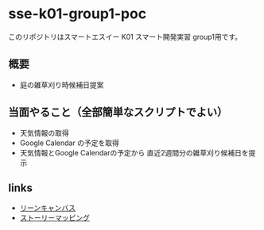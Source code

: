 # sse-k01-group1-poc
このリポジトリはスマートエスイー K01 スマート開発実習 group1用です。 <br>
## 概要
- 庭の雑草刈り時候補日提案

## 当面やること（全部簡単なスクリプトでよい）
- 天気情報の取得
- Google Calendar の予定を取得
- 天気情報とGoogle Calendarの予定から 直近2週間分の雑草刈り候補日を提示
## links
- [リーンキャンバス](https://miro.com/app/board/uXjVMB-tnT8=/)
- [ストーリーマッピング](https://miro.com/app/board/uXjVMAJL7hI=/)
